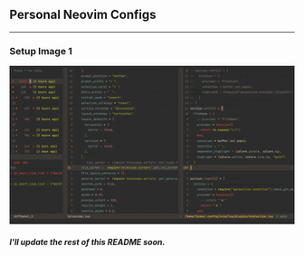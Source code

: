 ## Personal Neovim Configs
---

### Setup Image 1
![Setup](assets/images/setup.png)

##### I'll update the rest of this README soon.